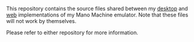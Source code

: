 This repository contains the source files shared between my [desktop](https://github.com/husmus00/mano-machine-csharp) and [web](https://github.com/husmus00/mano-web) implementations of my Mano Machine emulator. Note that these files will not work by themselves.

Please refer to either repository for more information.
